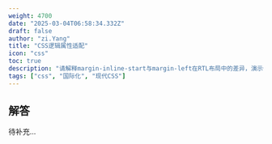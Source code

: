 ```yaml
---
weight: 4700
date: "2025-03-04T06:58:34.332Z"
draft: false
author: "zi.Yang"
title: "CSS逻辑属性适配"
icon: "css"
toc: true
description: "请解释margin-inline-start与margin-left在RTL布局中的差异，演示使用逻辑属性（inline-size、inset）实现多语言布局适配，并说明:dir()伪类在双向排版中的应用场景。"
tags: ["css", "国际化", "现代CSS"]
---
```


## 解答

待补充...
